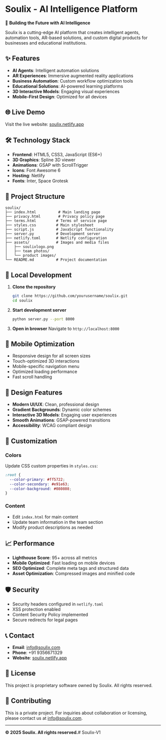 # Soulix - AI Intelligence Platform

🚀 **Building the Future with AI Intelligence**

Soulix is a cutting-edge AI platform that creates intelligent agents, automation tools, AR-based solutions, and custom digital products for businesses and educational institutions.

## ✨ Features

- **AI Agents**: Intelligent automation solutions
- **AR Experiences**: Immersive augmented reality applications  
- **Business Automation**: Custom workflow optimization tools
- **Educational Solutions**: AI-powered learning platforms
- **3D Interactive Models**: Engaging visual experiences
- **Mobile-First Design**: Optimized for all devices

## 🌐 Live Demo

Visit the live website: [soulix.netlify.app](https://soulix.netlify.app)

## 🛠️ Technology Stack

- **Frontend**: HTML5, CSS3, JavaScript (ES6+)
- **3D Graphics**: Spline 3D viewer
- **Animations**: GSAP with ScrollTrigger
- **Icons**: Font Awesome 6
- **Hosting**: Netlify
- **Fonts**: Inter, Space Grotesk

## 📁 Project Structure

```
soulix/
├── index.html          # Main landing page
├── privacy.html        # Privacy policy page
├── terms.html         # Terms of service page
├── styles.css         # Main stylesheet
├── script.js          # JavaScript functionality
├── server.py          # Development server
├── netlify.toml       # Netlify configuration
├── assets/            # Images and media files
│   ├── soulixlogo.png
│   ├── team photos/
│   └── product images/
└── README.md          # Project documentation
```

## 🚀 Local Development

1. **Clone the repository**
   ```bash
   git clone https://github.com/yourusername/soulix.git
   cd soulix
   ```

2. **Start development server**
   ```bash
   python server.py --port 8000
   ```

3. **Open in browser**
   Navigate to `http://localhost:8000`

## 📱 Mobile Optimization

- Responsive design for all screen sizes
- Touch-optimized 3D interactions
- Mobile-specific navigation menu
- Optimized loading performance
- Fast scroll handling

## 🎨 Design Features

- **Modern UI/UX**: Clean, professional design
- **Gradient Backgrounds**: Dynamic color schemes
- **Interactive 3D Models**: Engaging user experiences
- **Smooth Animations**: GSAP-powered transitions
- **Accessibility**: WCAG compliant design

## 🔧 Customization

### Colors
Update CSS custom properties in `styles.css`:
```css
:root {
  --color-primary: #ff5722;
  --color-secondary: #e91e63;
  --color-background: #080808;
}
```

### Content
- Edit `index.html` for main content
- Update team information in the team section
- Modify product descriptions as needed

## 📈 Performance

- **Lighthouse Score**: 95+ across all metrics
- **Mobile Optimized**: Fast loading on mobile devices
- **SEO Optimized**: Complete meta tags and structured data
- **Asset Optimization**: Compressed images and minified code

## 🛡️ Security

- Security headers configured in `netlify.toml`
- XSS protection enabled
- Content Security Policy implemented
- Secure redirects for legal pages

## 📞 Contact

- **Email**: info@soulix.com
- **Phone**: +91 9356671329
- **Website**: [soulix.netlify.app](https://soulix.netlify.app)

## 📄 License

This project is proprietary software owned by Soulix. All rights reserved.

## 🤝 Contributing

This is a private project. For inquiries about collaboration or licensing, please contact us at info@soulix.com.

---

**© 2025 Soulix. All rights reserved.**#   S o u l i x - V 1  
 
